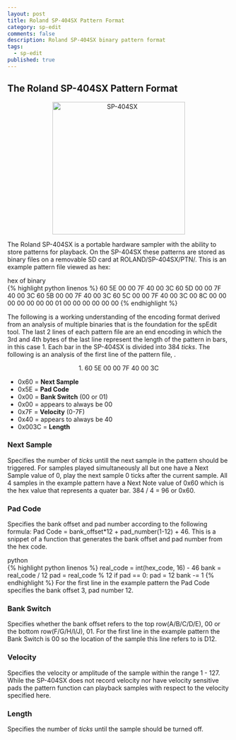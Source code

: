 ```yaml
---
layout: post
title: Roland SP-404SX Pattern Format
category: sp-edit
comments: false
description: Roland SP-404SX binary pattern format
tags:
  - sp-edit
published: true
---
```


## The Roland SP-404SX Pattern Format
<center>
<img src="https://i.imgur.com/hr6Cx6I.jpg" alt="SP-404SX" style="width: 300px;"/>
</center>

The Roland SP-404SX is a portable hardware sampler with the ability to store patterns for playback. On the SP-404SX these patterns are stored as binary files on a removable SD card at ROLAND/SP-404SX/PTN/. This is an example pattern file viewed as hex:

<div class="env-header">hex of binary</div>
{% highlight python linenos %}
  60 5E 00 00 7F 40 00 3C
  60 5D 00 00 7F 40 00 3C
  60 5B 00 00 7F 40 00 3C
  60 5C 00 00 7F 40 00 3C
  00 8C 00 00 00 00 00 00 
  00 01 00 00 00 00 00 00
{% endhighlight %}

The following is a working understanding of the encoding format derived from an analysis of multiple binaries that is the foundation for the spEdit tool. The last 2 lines of each pattern file are an end encoding in which the 3rd and 4th bytes of the last line represent the length of the pattern in bars, in this case 1. Each bar in the SP-404SX is divided into 384 _ticks_. The following is an analysis of the first line of the pattern file, . 

<center>
1. 60 5E 00 00 7F 40 00 3C   
</center>


- 0x60 = **Next Sample**
- 0x5E = **Pad Code** 
- 0x00 = **Bank Switch** (00 or 01)
- 0x00 = appears to always be 00
- 0x7F = **Velocity** (0-7F)
- 0x40 = appears to always be 40
- 0x003C = **Length**

### Next Sample
Specifies the number of _ticks_ untill the next sample in the pattern should be triggered. For samples played simultaneously all but one have a Next Sample value of 0, play the next sample 0 ticks after the current sample. All 4 samples in the example pattern have a Next Note value of 0x60 which is the hex value that represents a quater bar. 384 / 4 = 96 or 0x60. 
### Pad Code
Specifies the bank offset and pad number according to the following formula: Pad Code = bank_offset*12 + pad_number(1-12) + 46. This is a snippet of a function that generates the bank offset and pad number from the hex code.
<div class="env-header">python</div>
{% highlight python linenos %}
real_code = int(hex_code, 16) - 46
bank = real_code / 12
pad = real_code % 12
if pad == 0:
	pad = 12
	bank -= 1
{% endhighlight %}
For the first line in the example pattern the Pad Code specifies the bank offset 3, pad number 12.

### Bank Switch 
Specifies whether the bank offset refers to the top row(A/B/C/D/E), 00 or the bottom row(F/G/H/I/J), 01. For the first line in the example pattern the Bank Switch is 00 so the location of the sample this line refers to is D12.
### Velocity
Specifies the velocity or amplitude of the sample within the range 1 - 127. While the SP-404SX does not  record velocity nor have velocity sensitive pads the pattern function can playback samples with respect to the velocity specified here.
### Length
Specifies the number of _ticks_ until the sample should be turned off.
